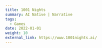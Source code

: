 ```yaml
---
title: 1001 Nights
summary: AI Native | Narrative
tags:
  - Games
date: 2022-01-01
weight: 10
external_link: https://www.1001nights.ai/
---
```


